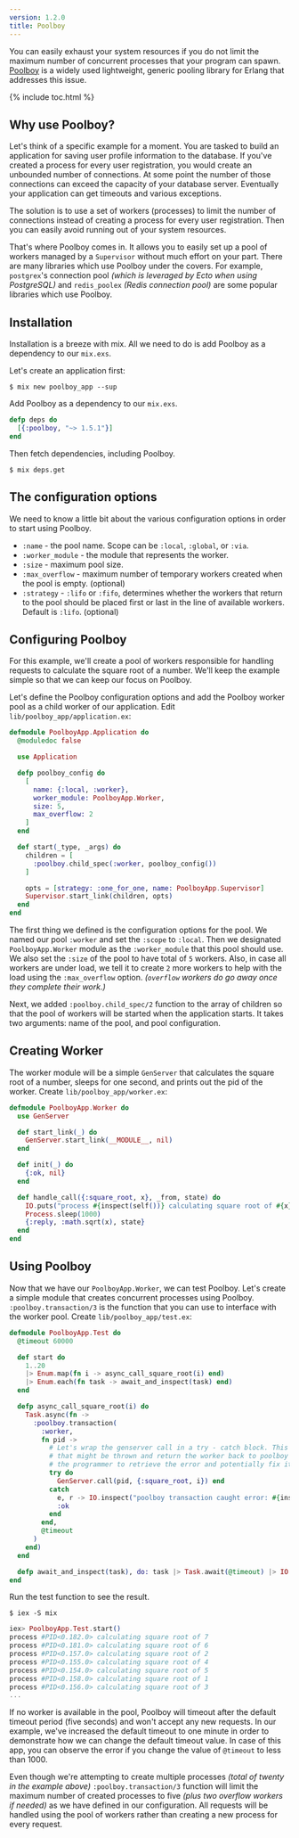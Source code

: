 ```yaml
---
version: 1.2.0
title: Poolboy
---
```


You can easily exhaust your system resources if you do not limit the maximum number of concurrent processes that your program can spawn.
[Poolboy](https://github.com/devinus/poolboy) is a widely used lightweight, generic pooling library for Erlang that addresses this issue.

{% include toc.html %}

## Why use Poolboy?

Let's think of a specific example for a moment.
You are tasked to build an application for saving user profile information to the database.
If you've created a process for every user registration, you would create an unbounded number of connections.
At some point the number of those connections can exceed the capacity of your database server.
Eventually your application can get timeouts and various exceptions.

The solution is to use a set of workers (processes) to limit the number of connections instead of creating a process for every user registration.
Then you can easily avoid running out of your system resources.

That's where Poolboy comes in.
It allows you to easily set up a pool of workers managed by a `Supervisor` without much effort on your part.
There are many libraries which use Poolboy under the covers.
For example, `postgrex`'s connection pool *(which is leveraged by Ecto when using PostgreSQL)* and `redis_poolex` *(Redis connection pool)* are some popular libraries which use Poolboy.

## Installation

Installation is a breeze with mix.
All we need to do is add Poolboy as a dependency to our `mix.exs`.

Let's create an application first:

```shell
$ mix new poolboy_app --sup
```

Add Poolboy as a dependency to our `mix.exs`.

```elixir
defp deps do
  [{:poolboy, "~> 1.5.1"}]
end
```

Then fetch dependencies, including Poolboy.
```shell
$ mix deps.get
```

## The configuration options

We need to know a little bit about the various configuration options in order to start using Poolboy.

* `:name` - the pool name.
Scope can be `:local`, `:global`, or `:via`.
* `:worker_module` - the module that represents the worker.
* `:size` - maximum pool size.
* `:max_overflow` - maximum number of temporary workers created when the pool is empty.
(optional)
* `:strategy` - `:lifo` or `:fifo`, determines whether the workers that return to the pool should be placed first or last in the line of available workers.
Default is `:lifo`.
(optional)

## Configuring Poolboy

For this example, we'll create a pool of workers responsible for handling requests to calculate the square root of a number.
We'll keep the example simple so that we can keep our focus on Poolboy.

Let's define the Poolboy configuration options and add the Poolboy worker pool as a child worker of our application.
Edit `lib/poolboy_app/application.ex`:

```elixir
defmodule PoolboyApp.Application do
  @moduledoc false

  use Application

  defp poolboy_config do
    [
      name: {:local, :worker},
      worker_module: PoolboyApp.Worker,
      size: 5,
      max_overflow: 2
    ]
  end

  def start(_type, _args) do
    children = [
      :poolboy.child_spec(:worker, poolboy_config())
    ]

    opts = [strategy: :one_for_one, name: PoolboyApp.Supervisor]
    Supervisor.start_link(children, opts)
  end
end
```

The first thing we defined is the configuration options for the pool.
We named our pool `:worker` and set the `:scope` to `:local`.
Then we designated `PoolboyApp.Worker` module as the `:worker_module` that this pool should use.
We also set the `:size` of the pool to have total of `5` workers.
Also, in case all workers are under load, we tell it to create `2` more workers to help with the load using the `:max_overflow` option.
*(`overflow` workers do go away once they complete their work.)*

Next, we added `:poolboy.child_spec/2` function to the array of children so that the pool of workers will be started when the application starts.
It takes two arguments: name of the pool, and pool configuration.

## Creating Worker
The worker module will be a simple `GenServer` that calculates the square root of a number, sleeps for one second, and prints out the pid of the worker.
Create `lib/poolboy_app/worker.ex`:

```elixir
defmodule PoolboyApp.Worker do
  use GenServer

  def start_link(_) do
    GenServer.start_link(__MODULE__, nil)
  end

  def init(_) do
    {:ok, nil}
  end

  def handle_call({:square_root, x}, _from, state) do
    IO.puts("process #{inspect(self())} calculating square root of #{x}")
    Process.sleep(1000)
    {:reply, :math.sqrt(x), state}
  end
end
```

## Using Poolboy

Now that we have our `PoolboyApp.Worker`, we can test Poolboy.
Let's create a simple module that creates concurrent processes using Poolboy.
`:poolboy.transaction/3` is the function that you can use to interface with the worker pool.
Create `lib/poolboy_app/test.ex`:

```elixir
defmodule PoolboyApp.Test do
  @timeout 60000

  def start do
    1..20
    |> Enum.map(fn i -> async_call_square_root(i) end)
    |> Enum.each(fn task -> await_and_inspect(task) end)
  end

  defp async_call_square_root(i) do
    Task.async(fn ->
      :poolboy.transaction(
        :worker,
        fn pid -> 
          # Let's wrap the genserver call in a try - catch block. This allows us to trap any exceptions
          # that might be thrown and return the worker back to poolboy in a clean manner. It also allows
          # the programmer to retrieve the error and potentially fix it.
          try do
            GenServer.call(pid, {:square_root, i}) end
          catch
            e, r -> IO.inspect("poolboy transaction caught error: #{inspect(e)}, #{inspect(r)}")
            :ok
          end
        end,
        @timeout
      )
    end)
  end

  defp await_and_inspect(task), do: task |> Task.await(@timeout) |> IO.inspect()
end
```

Run the test function to see the result.

```shell
$ iex -S mix
```

```elixir
iex> PoolboyApp.Test.start()
process #PID<0.182.0> calculating square root of 7
process #PID<0.181.0> calculating square root of 6
process #PID<0.157.0> calculating square root of 2
process #PID<0.155.0> calculating square root of 4
process #PID<0.154.0> calculating square root of 5
process #PID<0.158.0> calculating square root of 1
process #PID<0.156.0> calculating square root of 3
...
```

If no worker is available in the pool, Poolboy will timeout after the default timeout period (five seconds) and won't accept any new requests.
In our example, we've increased the default timeout to one minute in order to demonstrate how we can change the default timeout value.
In case of this app, you can observe the error if you change the value of `@timeout` to less than 1000.

Even though we're attempting to create multiple processes *(total of twenty in the example above)* `:poolboy.transaction/3` function will limit the maximum number of created processes to five *(plus two overflow workers if needed)* as we have defined in our configuration.
All requests will be handled using the pool of workers rather than creating a new process for every request.
